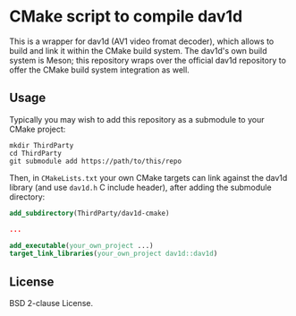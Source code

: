 # CMake script to compile dav1d

This is a wrapper for dav1d (AV1 video fromat decoder), which allows to build and link it within the CMake build system. The dav1d's own build system is Meson; this repository wraps over the official dav1d repository to offer the CMake build system integration as well.

## Usage

Typically you may wish to add this repository as a submodule to your CMake project:

```
mkdir ThirdParty
cd ThirdParty
git submodule add https://path/to/this/repo
```

Then, in `CMakeLists.txt` your own CMake targets can link against the dav1d library (and use `dav1d.h` C include header), after adding the submodule directory:

```cmake
add_subdirectory(ThirdParty/dav1d-cmake)

...

add_executable(your_own_project ...)
target_link_libraries(your_own_project dav1d::dav1d)
```

## License

BSD 2-clause License.
